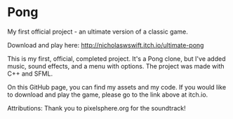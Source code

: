 # Pong
My first official project - an ultimate version of a classic game.

Download and play here: http://nicholaswswift.itch.io/ultimate-pong

This is my first, official, completed project. It's a Pong clone, but I've added music, sound effects, and a menu with options. The project was made with C++ and SFML.

On this GitHub page, you can find my assets and my code. If you would like to download and play the game, please go to the link above at itch.io.

Attributions:
Thank you to pixelsphere.org for the soundtrack!
